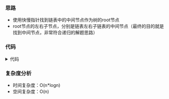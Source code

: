 ### 思路
+ 使用快慢指针找到链表中的中间节点作为树的root节点
+ root节点的左右子节点，分别是链表左右子链表的中间节点（最终的目的就是找到中间节点，非常符合递归的解题思路）
### 代码
<details>
<summary>代码</summary>

    public TreeNode sortedListToBST(ListNode head) {
        if (head == null) {
            return null;
        }
        return help(head, null);
    }
    
    private TreeNode help(ListNode startNode, ListNode endNode) {
        if (startNode == endNode) return null;
        ListNode fastNode = startNode;
        ListNode slowNode = startNode;
        while (fastNode != endNode && fastNode.next != endNode) {
            slowNode = slowNode.next;
            fastNode = fastNode.next.next;
        }
        TreeNode rootNode = new TreeNode(slowNode.val);
        rootNode.left = help(startNode, slowNode);
        rootNode.right = help(slowNode.next, endNode);
        return rootNode;
    }
</details>

### 复杂度分析
+ 时间复杂度：O(n*logn)
+ 空间复杂度：O(n)